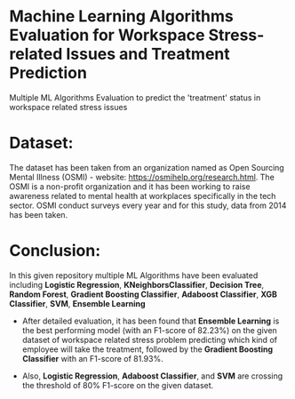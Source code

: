 # Machine Learning Algorithms Evaluation for Workspace Stress-related Issues and Treatment Prediction

Multiple ML Algorithms Evaluation to predict the 'treatment' status in workspace related stress issues

# Dataset:
The dataset has been
taken from an organization named as Open Sourcing Mental
Illness (OSMI) - website: https://osmihelp.org/research.html. The OSMI is a non-profit organization and it
has been working to raise awareness related to mental health
at workplaces specifically in the tech sector. OSMI conduct
surveys every year and for this study, data from 2014 has
been taken.

# Conclusion:
In this given repository multiple ML Algorithms have been evaluated including **Logistic Regression**, **KNeighborsClassifier**, **Decision Tree**, **Random Forest**, **Gradient Boosting Classifier**, **Adaboost Classifier**, **XGB Classifier**, **SVM**, **Ensemble Learning**

- After detailed evaluation, it has been found that **Ensemble Learning** is the best performing model (with an F1-score of 82.23%) on the given dataset of workspace related stress problem predicting which kind of employee will take the treatment, followed by the **Gradient Boosting Classifier** with an F1-score of 81.93%.

- Also, **Logistic Regression**, **Adaboost Classifier**, and **SVM** are crossing the threshold of 80% F1-score on the given dataset.